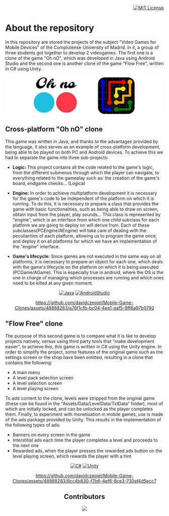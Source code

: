 <!-- LICENSE -->
<div align="right">

  [![MIT License][license-shield]][license-url]
</div>

<!-- What is your project about??? -->
# About the repository
In this repository are stored the projects of the subject "Video Games for Mobile Devices" of the Complutense University of Madrid. In it, a group of three students got together to develop 2 videogames. The first one is a clone of the game "Oh nO", which was developed in Java using Android Studio and the second one is another clone of the game "Flow Free", written in C# using Unity. 

  <div align="center"><img src="GamesIcons.png" height="125" alt="ArminC AutoExec"></div>


<!-- Tell the world what are the main technologies/libraries behind this project -->
## Cross-platform "Oh nO" clone 

This game was written in Java, and thanks to the advantages provided by the language, it also serves as an example of cross-platform development, being able to be played on both PC and Android devices. To achieve this we had to separate the game into three sub-projects:

- **Logic:** This project contains all the code related to the game's logic, from the different submenus through which the player can navigate, to everything related to the gameplay such as: the creation of the game's board, endgame checks... (Logica)

- **Engine:** In order to achieve multiplatform development it is necessary for the game's code to be independent of the platform on which it is running. To do this, it is necessary to prepare a class that provides the game with basic functionalities, such as being able to draw on screen, obtain input from the player, play sounds... This class is represented by "engine", which is an interface from which one child subclass for each platform we are going to deploy on will derive from. Each of these subclasses(PCEngine/AEngine) will take care of dealing with the peculiarities of each platform, allowing us to program the game once, and deploy it on all platforms for which we have an implementation of the "engine" interface.

- **Game's lifecycle:** Since games are not executed in the same way on all platforms, it is necessary to prepare an object for each one, which deals with the game's lifecycle on the platform on which it is being executed (PCGame/AGame). This is especially true in android, where the OS is the one in charge of managing which processes are running and which ones need to be killed at any given moment.

<!-- PROJECT SHIELDS -->
<!--
*** I'm using markdown "reference style" links for readability.
*** Reference links are enclosed in brackets [ ] instead of parentheses ( ).
*** See the bottom of this document for the declaration of the reference variables
*** for contributors-url, forks-url, etc. This is an optional, concise syntax you may use.
*** https://www.markdownguide.org/basic-syntax/#reference-style-links
-->
<div align="center">

[![Java][Java.com]][Java-url]
[![AndroidStudio][AndroidStudio.com]][AndroidStudio-url]
</div>
<div align="center">

  https://github.com/davidczepiel/Mobile-Game-Clones/assets/48888283/a76f1cfb-bc04-4ee1-aaf5-8ff6a97b0792
</div>

## "Flow Free" clone 
The purpose of this second game is to compare what it is like to develop projects natively, versus using third party tools that "make development easier", to achieve this, this game is written in C# using the Unity engine. In order to simplify the project, some features of the original game such as the settings screen or the shop have been omitted, resulting in a clone that contains the following:

- A main menu
- A level pack selection screen
- A level selection screen 
- A level playing screen

To add content to the clone, levels were stripped from the original game (these can be found in the "Assets/Data/LevelData/TxtData" folder), most of which are initially locked, and can be unlocked as the player completes them. Finally, to experiment with monetisation in mobile games, use is made of the ads package provided by Unity. This results in the implementation of the following types of ads:

- Banners on every screen in the game
- Interstitial ads each time the player completes a level and proceeds to the next one
- Rewarded ads, when the player presses the rewarded ads button on the level playing screen, which rewards the player with a hint 

<div align="center">

[![C#][C#.com]][C#-url]
[![Unity][Unity.com]][Unity-url]
</div>
<div align="center">

  

https://github.com/davidczepiel/Mobile-Game-Clones/assets/48888283/8cc4b830-f7b6-4ef6-8ce3-730af4d5ecc7
</div>


<!-- Let everyone know who made this project possible -->
<h2 align="center">
 Contributors 
</h3>
<p align="center"> 
  <a href="https://github.com/davidczepiel/OhNo-FlowFree-Clones/graphs/contributors">
    <img src="https://contrib.rocks/image?repo=davidczepiel/OhNo-FlowFree-Clones" height = "100px"/>
  </a>
</p>


<!-- MARKDOWN LINKS & IMAGES -->
<!-- https://www.markdownguide.org/basic-syntax/#reference-style-links -->

[license-shield]: https://img.shields.io/github/license/othneildrew/Best-README-Template.svg?style=for-the-badge
[license-url]: https://github.com/othneildrew/Best-README-Template/blob/master/LICENSE.txt
[linkedin-shield]: https://img.shields.io/badge/-LinkedIn-black.svg?style=for-the-badge&logo=linkedin&colorB=555

[C#.com]: https://img.shields.io/badge/c%23-%23239120.svg?style=for-the-badge&logo=c-sharp&logoColor=white
[C#-url]: https://learn.microsoft.com/en-us/dotnet/csharp/

[Unity.com]: https://img.shields.io/badge/unity-%23000000.svg?style=for-the-badge&logo=unity&logoColor=white
[Unity-url]: https://learn.microsoft.com/en-us/dotnet/csharp/

[Java.com]: https://img.shields.io/badge/java-%23ED8B00.svg?style=for-the-badge&logo=openjdk&logoColor=white
[Java-url]: https://www.java.com/en/

[AndroidStudio.com]: https://img.shields.io/badge/Android%20Studio-3DDC84.svg?style=for-the-badge&logo=android-studio&logoColor=white
[AndroidStudio-url]: https://developer.android.com/studio/intro?hl=en
